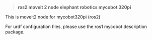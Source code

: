 > **ros2 moveit 2 node elephant robotics mycobot 320pi**

This is moveit2 node for mycobot320pi (ros2)

For urdf configuration files, please use the ros1 mycobot description package.
